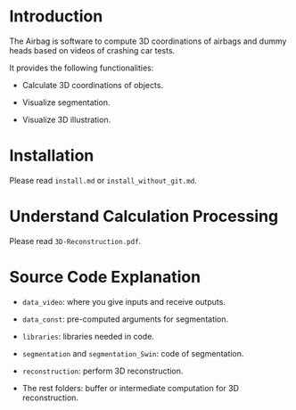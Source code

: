 # Introduction

The Airbag is software to compute 3D coordinations of airbags and dummy heads based on videos of crashing car tests.

It provides the following functionalities:

* Calculate 3D coordinations of objects.

* Visualize segmentation.

* Visualize 3D illustration.

# Installation

Please read `install.md` or `install_without_git.md`.

# Understand Calculation Processing

Please read `3D-Reconstruction.pdf`.

# Source Code Explanation

* `data_video`: where you give inputs and receive outputs.

* `data_const`: pre-computed arguments for segmentation.

* `libraries`: libraries needed in code.

* `segmentation` and `segmentation_Swin`: code of segmentation.

* `reconstruction`: perform 3D reconstruction.

* The rest folders: buffer or intermediate computation for 3D reconstruction.

